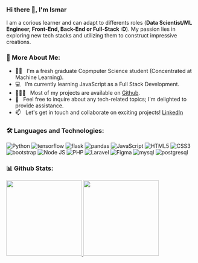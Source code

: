 ### Hi there 👋, I'm Ismar

I am a corious learner and can adapt to differents roles (**Data Scientist/ML Engineer, Front-End, Back-End or Full-Stack :D**). My passion lies in exploring new tech stacks and utilizing them to construct impressive creations.

### 🫣 More About Me:

- 🧑‍🎓 &nbsp; I'm a fresh graduate Copmputer Science student (Concentrated at Machine Learning). 
- 💻 &nbsp; I’m currently learning JavaScript as a Full Stack Development.
- 👨🏻‍💻 &nbsp; Most of my projects are available on [Github](https://github.com/ismarapw?tab=repositories).
- 💬 &nbsp; Feel free to inquire about any tech-related topics; I'm delighted to provide assistance.
- 📫 &nbsp; Let's get in touch and collaborate on exciting projects! [LinkedIn](https://www.linkedin.com/in/rahul-jha98/)


### 🛠 Languages and Technologies:
<div display="flex">
  <img src="https://img.shields.io/badge/python-%2320232a.svg?style=for-the-badge&logo=python" alt="Python"/>
  <img src="https://img.shields.io/badge/tensorflow-%2320232a.svg?style=for-the-badge&logo=tensorflow" alt="tensorflow"/>
  <img src="https://img.shields.io/badge/flask-%2320232a.svg?style=for-the-badge&logo=flask" alt="flask"/>
  <img src="https://img.shields.io/badge/pandas-%2320232a.svg?style=for-the-badge&logo=pandas" alt="pandas"/>
  <img src="https://img.shields.io/badge/javascript-%2320232a.svg?style=for-the-badge&logo=javascript" alt="JavaScript"/>
  <img src="https://img.shields.io/badge/html5-%2320232a.svg?style=for-the-badge&logo=html5" alt="HTML5"/>
  <img src="https://img.shields.io/badge/css3-%2320232a.svg?style=for-the-badge&logo=css3" alt="CSS3"/>
  <img src="https://img.shields.io/badge/bootstrap-%2320232a.svg?style=for-the-badge&logo=bootstrap" alt="bootstrap"/>
  <img src="https://img.shields.io/badge/node.js-%2320232a.svg?style=for-the-badge&logo=node.js" alt="Node JS"/>
  <img src="https://img.shields.io/badge/php-%2320232a.svg?style=for-the-badge&logo=php" alt="PHP"/>
  <img src="https://img.shields.io/badge/laravel-%2320232a.svg?style=for-the-badge&logo=laravel" alt="Laravel"/>
  <img src="https://img.shields.io/badge/figma-%2320232a.svg?style=for-the-badge&logo=figma" alt="Figma"/>
  <img src="https://img.shields.io/badge/mysql-%2320232a.svg?style=for-the-badge&logo=mysql" alt="mysql"/>
  <img src="https://img.shields.io/badge/postgresql-%2320232a.svg?style=for-the-badge&logo=postgresql" alt="postgresql"/>
</div>


### 📊 Github Stats:
<a href="#">
  <img height=200 src="https://github-readme-stats.vercel.app/api?username=ismarapw&show=reviews&show_icons=true&hide_rank=true" />
</a>
<a href="#">
  <img height=200 src="https://github-readme-stats.vercel.app/api/top-langs/?username=ismarapw&layout=compact" />
</a>
